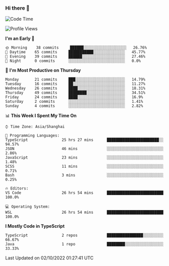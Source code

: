 ### Hi there 👋

<!--
**waynelwz/waynelwz** is a ✨ _special_ ✨ repository because its `README.md` (this file) appears on your GitHub profile.

Here are some ideas to get you started:

- 🔭 I’m currently working on ...
- 🌱 I’m currently learning ...
- 👯 I’m looking to collaborate on ...
- 🤔 I’m looking for help with ...
- 💬 Ask me about ...
- 📫 How to reach me: ...
- 😄 Pronouns: ...
- ⚡ Fun fact: ...
-->

<!--START_SECTION:waka-->
![Code Time](http://img.shields.io/badge/Code%20Time-519%20hrs%2014%20mins-blue)

![Profile Views](http://img.shields.io/badge/Profile%20Views-0-blue)

**I'm an Early 🐤** 

```text
🌞 Morning    38 commits     ██████░░░░░░░░░░░░░░░░░░░   26.76% 
🌆 Daytime    65 commits     ███████████░░░░░░░░░░░░░░   45.77% 
🌃 Evening    39 commits     ██████░░░░░░░░░░░░░░░░░░░   27.46% 
🌙 Night      0 commits      ░░░░░░░░░░░░░░░░░░░░░░░░░   0.0%

```
📅 **I'm Most Productive on Thursday** 

```text
Monday       21 commits     ███░░░░░░░░░░░░░░░░░░░░░░   14.79% 
Tuesday      16 commits     ██░░░░░░░░░░░░░░░░░░░░░░░   11.27% 
Wednesday    26 commits     ████░░░░░░░░░░░░░░░░░░░░░   18.31% 
Thursday     49 commits     ████████░░░░░░░░░░░░░░░░░   34.51% 
Friday       24 commits     ████░░░░░░░░░░░░░░░░░░░░░   16.9% 
Saturday     2 commits      ░░░░░░░░░░░░░░░░░░░░░░░░░   1.41% 
Sunday       4 commits      ░░░░░░░░░░░░░░░░░░░░░░░░░   2.82%

```


📊 **This Week I Spent My Time On** 

```text
⌚︎ Time Zone: Asia/Shanghai

💬 Programming Languages: 
TypeScript               25 hrs 27 mins      ███████████████████████░░   94.57% 
JSON                     46 mins             ░░░░░░░░░░░░░░░░░░░░░░░░░   2.86% 
JavaScript               23 mins             ░░░░░░░░░░░░░░░░░░░░░░░░░   1.48% 
SCSS                     11 mins             ░░░░░░░░░░░░░░░░░░░░░░░░░   0.71% 
Bash                     3 mins              ░░░░░░░░░░░░░░░░░░░░░░░░░   0.25%

🔥 Editors: 
VS Code                  26 hrs 54 mins      █████████████████████████   100.0%

💻 Operating System: 
WSL                      26 hrs 54 mins      █████████████████████████   100.0%

```

**I Mostly Code in TypeScript** 

```text
TypeScript               2 repos             ████████████████░░░░░░░░░   66.67% 
Java                     1 repo              ████████░░░░░░░░░░░░░░░░░   33.33%

```



 Last Updated on 02/10/2022 01:27:41 UTC
<!--END_SECTION:waka-->

